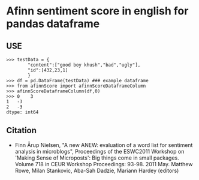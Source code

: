 Afinn sentiment score in english for pandas dataframe
=====

USE
---
	>>> testData = {
			"content":["good boy khush","bad","ugly"],
			"id":[432,23,1]
			}
	>>> df = pd.DataFrame(testData) ### example dataframe
	>>> from afinnScore import afinnScoreDataframeColumn
	>>> afinnScoreDataframeColumn(df,0)
	>>> 0    3
	1   -3
	2   -3
	dtype: int64


Citation
--------

* Finn Årup Nielsen, "A new ANEW: evaluation of a word list for sentiment analysis in microblogs", Proceedings of the ESWC2011 Workshop on 'Making Sense of Microposts': Big things come in small packages. Volume 718 in CEUR Workshop Proceedings: 93-98. 2011 May. Matthew Rowe, Milan Stankovic, Aba-Sah Dadzie, Mariann Hardey (editors)
